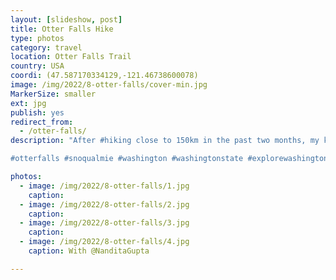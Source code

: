 ```yaml
---
layout: [slideshow, post]
title: Otter Falls Hike
type: photos
category: travel
location: Otter Falls Trail
country: USA
coordi: (47.587170334129,-121.46738600078)
image: /img/2022/8-otter-falls/cover-min.jpg
MarkerSize: smaller
ext: jpg
publish: yes
redirect_from:  
  - /otter-falls/       
description: "After #hiking close to 150km in the past two months, my knees have given up, so looking for flat hiking #recommendations.

#otterfalls #snoqualmie #washington #washingtonstate #explorewashington #explore #kneeinjury"

photos:
  - image: /img/2022/8-otter-falls/1.jpg
    caption:
  - image: /img/2022/8-otter-falls/2.jpg
    caption:
  - image: /img/2022/8-otter-falls/3.jpg
    caption:
  - image: /img/2022/8-otter-falls/4.jpg
    caption: With @NanditaGupta

---
```

